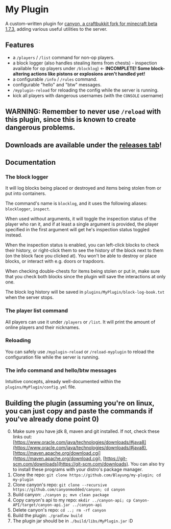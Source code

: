 # My Plugin
A custom-written plugin for [canyon, a craftbukkit fork for minecraft beta 1.7.3](https://github.com/canyonmodded/canyon), adding various useful utilities to the server.

## Features
- a `/players` / `/list` command for non-op players.
- a block logger (also handles stealing items from chests) - inspection available for op players under `/blocklog`) <- **INCOMPLETE! Some block-altering actions like pistons or explosions aren't handled yet!**
- a configurable `/info` / `/rules` command.
- configurable "hello" and "btw" messages.
- `/myplugin-reload` for reloading the config while the server is running.
- kick all players with dangerous usernames (with the `CONSOLE` username)

## WARNING: Remember to never use `/reload` with this plugin, since this is known to create dangerous problems.
## Downloads are available under the [releases tab](https://github.com/Blayung/my-plugin/releases)!

## Documentation
### The block logger
It will log blocks being placed or destroyed and items being stolen from or put into containers.  
  
The command's name is `blocklog`, and it uses the following aliases: `blocklogger`, `inspect`.  
  
When used without arguments, it will toggle the inspection status of the player who ran it, and if at least a single argument is provided, the player specified in the first argument will get he's inspection status toggled instead.  
  
When the inspection status is enabled, you can left-click blocks to check their history, or right-click them to see the history of the block next to them (on the block face you clicked at). You won't be able to destroy or place blocks, or interact with e.g. doors or trapdoors.  
  
When checking double-chests for items being stolen or put in, make sure that you check both blocks since the plugin will save the interactions at only one.  
  
The block log history will be saved in `plugins/MyPlugin/block-log-book.txt` when the server stops.

### The player list command
All players can use it under `/players` or `/list`. It will print the amount of online players and their nicknames.

### Reloading
You can safely use `/myplugin-reload` or `/reload-myplugin` to reload the configuration file while the server is running.

### The info command and hello/btw messages
Intuitive concepts, already well-documented within the `plugins/MyPlugin/config.yml` file.

## Building the plugin (assuming you're on linux, you can just copy and paste the commands if you've already done point 0)
0. Make sure you have jdk 8, maven and git installed. If not, check these links out: [https://www.oracle.com/java/technologies/downloads/#java8](https://www.oracle.com/java/technologies/downloads/#java8), [https://maven.apache.org/download.cgi](https://maven.apache.org/download.cgi), [https://git-scm.com/downloads](https://git-scm.com/downloads). You can also try to install these programs with your distro's package manager.
1. Clone the repo: `git clone https://github.com/Blayung/my-plugin; cd my-plugin`
2. Clone canyon's repo: `git clone --recursive https://github.com/canyonmodded/canyon; cd canyon`
3. Build canyon: `./canyon p; mvn clean package`
4. Copy canyon's api to my repo: `mkdir ../canyon-api; cp Canyon-API/target/canyon-api.jar ../canyon-api`
5. Delete canyon's repo: `cd ..; rm -rf canyon`
4. Build the plugin: `./gradlew build`
5. The plugin jar should be in `./build/libs/MyPlugin.jar` :D

